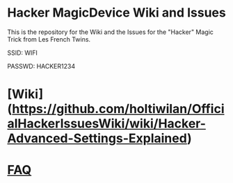 # Hacker MagicDevice Wiki and Issues
This is the repository for the Wiki and the Issues for the "Hacker" Magic Trick from Les French Twins.

SSID: WIFI

PASSWD: HACKER1234

# [Wiki] (https://github.com/holtiwilan/OfficialHackerIssuesWiki/wiki/Hacker-Advanced-Settings-Explained)
# [FAQ](https://github.com/holtiwilan/OpenSourceHackerMagicDevice/wiki/FAQ)

